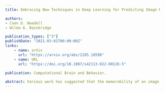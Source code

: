 ```yaml
---
title: Embracing New Techniques in Deep Learning for Predicting Image Memorability

authors:
- Coen D. Needell
- Wilma A. Bainbridge

publication_types: ["3"]
publishDate: "2021-03-01T00:00:00Z"
links: 
    - name: arXiv
      url: "https://arxiv.org/abs/2105.10598"
    - name: URL
      url: "https://doi.org/10.1007/s42113-022-00126-5"

publication: Computational Brain and Behavior.

abstract: Various work has suggested that the memorability of an image is consistent across people, and thus can be treated as an intrinsic property of an image. Using computer vision models, we can make specific predictions about what people will remember or forget.
---
```

